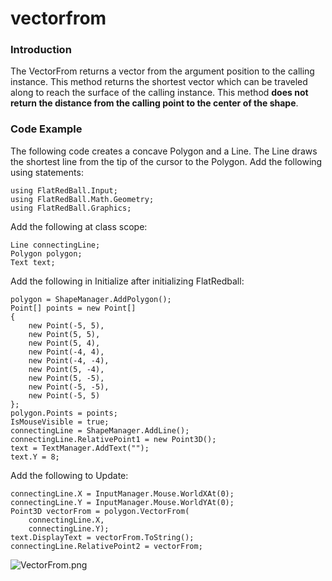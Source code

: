 # vectorfrom

### Introduction

The VectorFrom returns a vector from the argument position to the calling instance. This method returns the shortest vector which can be traveled along to reach the surface of the calling instance. This method **does not return the distance from the calling point to the center of the shape**.

### Code Example

The following code creates a concave Polygon and a Line. The Line draws the shortest line from the tip of the cursor to the Polygon. Add the following using statements:

```
using FlatRedBall.Input;
using FlatRedBall.Math.Geometry;
using FlatRedBall.Graphics;
```

Add the following at class scope:

```
Line connectingLine;
Polygon polygon;
Text text;
```

Add the following in Initialize after initializing FlatRedball:

```lang:c#
polygon = ShapeManager.AddPolygon();
Point[] points = new Point[]
{
    new Point(-5, 5),
    new Point(5, 5),
    new Point(5, 4),
    new Point(-4, 4),
    new Point(-4, -4),
    new Point(5, -4),
    new Point(5, -5),
    new Point(-5, -5),
    new Point(-5, 5)
};
polygon.Points = points;
IsMouseVisible = true;
connectingLine = ShapeManager.AddLine();
connectingLine.RelativePoint1 = new Point3D();
text = TextManager.AddText("");
text.Y = 8;
```

&#x20; Add the following to Update:

```lang:c#
connectingLine.X = InputManager.Mouse.WorldXAt(0);
connectingLine.Y = InputManager.Mouse.WorldYAt(0);
Point3D vectorFrom = polygon.VectorFrom(
    connectingLine.X,
    connectingLine.Y);
text.DisplayText = vectorFrom.ToString();
connectingLine.RelativePoint2 = vectorFrom;
```

![VectorFrom.png](../../../../../../media/migrated\_media-VectorFrom.png)
